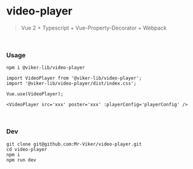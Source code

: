 # video-player

> Vue 2 + Typescript + Vue-Property-Decorator + Webpack

<br />

### Usage
```
npm i @viker-lib/video-player

import VideoPlayer from '@viker-lib/video-player';
import '@viker-lib/video-player/dist/index.css';

Vue.use(VideoPlayer);

<VideoPlayer src='xxx' poster='xxx' :playerConfig='playerConfig' />
```


<br />

### Dev
```
git clone git@github.com:Mr-Viker/video-player.git
cd video-player
npm i 
npm run dev  
```